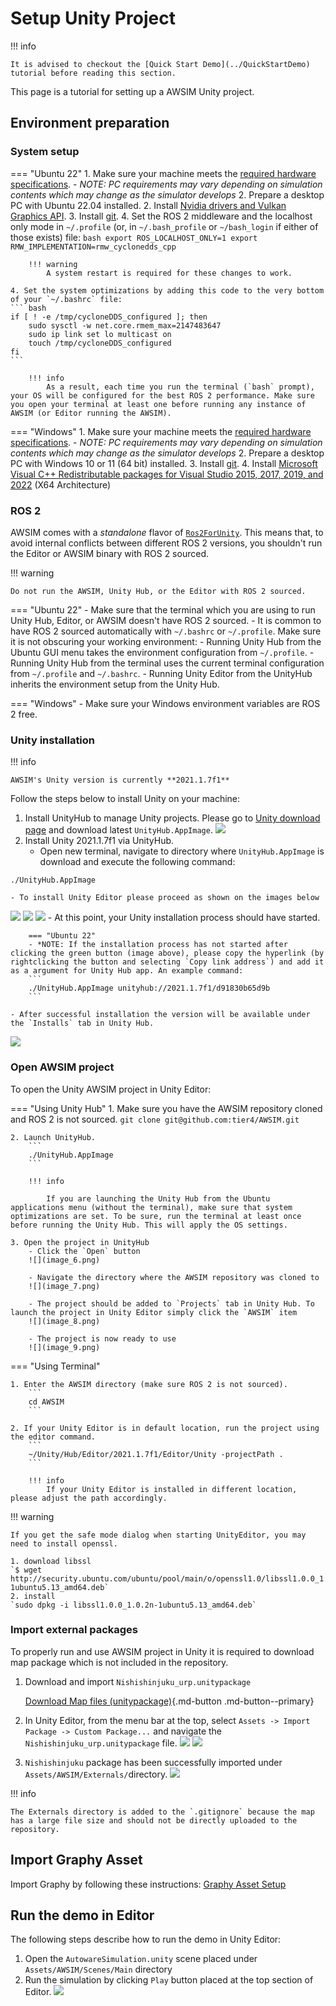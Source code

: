# Setup Unity Project

!!! info

    It is advised to checkout the [Quick Start Demo](../QuickStartDemo) tutorial before reading this section.

This page is a tutorial for setting up a AWSIM Unity project.

## Environment preparation

### System setup

=== "Ubuntu 22"
    1. Make sure your machine meets the [required hardware specifications](../QuickStartDemo/#pc-specs).
        - *NOTE: PC requirements may vary depending on simulation contents which may change as the simulator develops*
    2. Prepare a desktop PC with Ubuntu 22.04 installed.
    2. Install [Nvidia drivers and Vulkan Graphics API](../QuickStartDemo/#running-the-awsim-simulation-demo).
    3. Install [git](https://git-scm.com/).
    4. Set the ROS 2 middleware and the localhost only mode in `~/.profile` (or, in `~/.bash_profile` or `~/bash_login` if either of those exists) file:
    ``` bash
    export ROS_LOCALHOST_ONLY=1
    export RMW_IMPLEMENTATION=rmw_cyclonedds_cpp
    ```

        !!! warning
            A system restart is required for these changes to work.

    4. Set the system optimizations by adding this code to the very bottom of your `~/.bashrc` file:
    ``` bash
    if [ ! -e /tmp/cycloneDDS_configured ]; then
        sudo sysctl -w net.core.rmem_max=2147483647
        sudo ip link set lo multicast on
        touch /tmp/cycloneDDS_configured
    fi
    ```

        !!! info
            As a result, each time you run the terminal (`bash` prompt), your OS will be configured for the best ROS 2 performance. Make sure you open your terminal at least one before running any instance of AWSIM (or Editor running the AWSIM).

=== "Windows"
    1. Make sure your machine meets the [required hardware specifications](../QuickStartDemo/#pc-specs).
        - *NOTE: PC requirements may vary depending on simulation contents which may change as the simulator develops*
    2. Prepare a desktop PC with Windows 10 or 11 (64 bit) installed.
    3. Install [git](https://git-scm.com/).
    4. Install [Microsoft Visual C++ Redistributable packages for Visual Studio 2015, 2017, 2019, and 2022](https://learn.microsoft.com/en-us/cpp/windows/latest-supported-vc-redist?view=msvc-170#visual-studio-2015-2017-2019-and-2022) (X64 Architecture)

### ROS 2

AWSIM comes with a *standalone* flavor of [`Ros2ForUnity`](../../Components/ROS2/ROS2ForUnity/index.md). This means that, to avoid internal conflicts between different ROS 2 versions, you shouldn't run the Editor or AWSIM binary with ROS 2 sourced.

!!! warning

    Do not run the AWSIM, Unity Hub, or the Editor with ROS 2 sourced.

=== "Ubuntu 22"
    - Make sure that the terminal which you are using to run Unity Hub, Editor, or AWSIM doesn't have ROS 2 sourced.
    - It is common to have ROS 2 sourced automatically with `~/.bashrc` or `~/.profile`. Make sure it is not obscuring your working environment:
        - Running Unity Hub from the Ubuntu GUI menu takes the environment configuration from `~/.profile`.
        - Running Unity Hub from the terminal uses the current terminal configuration from `~/.profile` and `~/.bashrc`.
        - Running Unity Editor from the UnityHub inherits the environment setup from the Unity Hub. 

=== "Windows"
    - Make sure your Windows environment variables are ROS 2 free.

### Unity installation

!!! info

    AWSIM's Unity version is currently **2021.1.7f1**

Follow the steps below to install Unity on your machine:

1. Install UnityHub to manage Unity projects. Please go to [Unity download page](https://unity3d.com/get-unity/download) and download latest `UnityHub.AppImage`.
![](image_1.png)
2. Install Unity 2021.1.7f1 via UnityHub.
    - Open new terminal, navigate to directory where `UnityHub.AppImage` is download and execute the following command:
```
./UnityHub.AppImage
```
    - To install Unity Editor please proceed as shown on the images below
![](image_2.png)
![](image_3.png)
![](image_4.png)
    - At this point, your Unity installation process should have started.

        === "Ubuntu 22"
        - *NOTE: If the installation process has not started after clicking the green button (image above), please copy the hyperlink (by rightclicking the button and selecting `Copy link address`) and add it as a argument for Unity Hub app. An example command:
        ```
        ./UnityHub.AppImage unityhub://2021.1.7f1/d91830b65d9b
        ```

    - After successful installation the version will be available under the `Installs` tab in Unity Hub.
![](image_5.png)

### Open AWSIM project

To open the Unity AWSIM project in Unity Editor:

=== "Using Unity Hub"
    1. Make sure you have the AWSIM repository cloned and ROS 2 is not sourced.
        ```
        git clone git@github.com:tier4/AWSIM.git
        ```

    2. Launch UnityHub.
        ```
        ./UnityHub.AppImage
        ```

        !!! info

            If you are launching the Unity Hub from the Ubuntu applications menu (without the terminal), make sure that system optimizations are set. To be sure, run the terminal at least once before running the Unity Hub. This will apply the OS settings.

    3. Open the project in UnityHub
        - Click the `Open` button
        ![](image_6.png)

        - Navigate the directory where the AWSIM repository was cloned to
        ![](image_7.png)

        - The project should be added to `Projects` tab in Unity Hub. To launch the project in Unity Editor simply click the `AWSIM` item
        ![](image_8.png)

        - The project is now ready to use
        ![](image_9.png)

=== "Using Terminal"

    1. Enter the AWSIM directory (make sure ROS 2 is not sourced).
        ```
        cd AWSIM
        ```

    2. If your Unity Editor is in default location, run the project using the editor command.
        ```
        ~/Unity/Hub/Editor/2021.1.7f1/Editor/Unity -projectPath .
        ```

        !!! info
            If your Unity Editor is installed in different location, please adjust the path accordingly.

!!! warning

    If you get the safe mode dialog when starting UnityEditor, you may need to install openssl.

    1. download libssl  
    `$ wget http://security.ubuntu.com/ubuntu/pool/main/o/openssl1.0/libssl1.0.0_1.0.2n-1ubuntu5.13_amd64.deb`
    2. install  
    `sudo dpkg -i libssl1.0.0_1.0.2n-1ubuntu5.13_amd64.deb`

### Import external packages

To properly run and use AWSIM project in Unity it is required to download map package which is not included in the repository.

1. Download and import `Nishishinjuku_urp.unitypackage`

    [Download Map files (unitypackage)](https://drive.google.com/drive/folders/15D5s2m3A7_wtCPio8ewRy0wL_xQtmqss){.md-button .md-button--primary}

2. In Unity Editor, from the menu bar at the top, select `Assets -> Import Package -> Custom Package...` and navigate the `Nishishinjuku_urp.unitypackage` file.
![](image_10.png)
![](image_11.png)
3. `Nishishinjuku` package has been successfully imported under `Assets/AWSIM/Externals/`directory.
![](image_12.png)

!!! info

    The Externals directory is added to the `.gitignore` because the map has a large file size and should not be directly uploaded to the repository.

## Import Graphy Asset

Import Graphy by following these instructions: [Graphy Asset Setup](../../DeveloperGuide/EditorSetup/Graphy/index.md) 

## Run the demo in Editor

The following steps describe how to run the demo in Unity Editor:

1. Open the `AutowareSimulation.unity` scene placed under `Assets/AWSIM/Scenes/Main` directory
2. Run the simulation by clicking `Play` button placed at the top section of Editor.
![](image_13.png)
<br><br><br><br>
